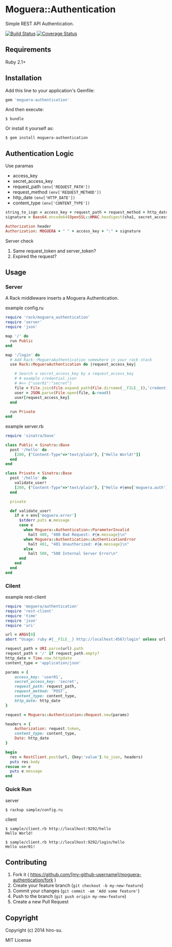 # Moguera::Authentication

Simple REST API Authentication.

[![Build Status](https://travis-ci.org/moguera/moguera-authentication.svg)](https://travis-ci.org/moguera/moguera-authentication)
[![Coverage Status](https://coveralls.io/repos/moguera/moguera-authentication/badge.png?branch=master)](https://coveralls.io/r/moguera/moguera-authentication?branch=master)

## Requirements

Ruby 2.1+

## Installation

Add this line to your application's Gemfile:

```ruby
gem 'moguera-authentication'
```

And then execute:

    $ bundle

Or install it yourself as:

    $ gem install moguera-authentication

## Authentication Logic
Use paramas

- access_key
- secret_access_key
- request_path ```(env['REQUEST_PATH'])```
- request_method ```(env['REQUEST_METHOD'])```
- http_date ```(env['HTTP_DATE'])```
- content_type ```(env['CONTENT_TYPE'])```

```ruby
string_to_isgn = access_key + request_path + request_method + http_date + conetnt_type
signature = Baes64.encode64(OpenSSL::HMAC.hexdigest(sha1, secret_access_key, string_to_sign)

Authorization header
Authorization: MOGUERA + " " + access_key + ":" + signature
```

Server check

1. Same request_token and server_token?
2. Expired the request?

## Usage

### Server
A Rack middleware inserts a Moguera Authentication.

example config.ru

```ruby
require 'rack/moguera_authentication'
require 'server'
require 'json'

map '/' do
  run Public
end

map '/login' do
  # Add Rack::MogueraAuthentication somewhere in your rack stack
  use Rack::MogueraAuthentication do |request_access_key|

    # Search a secret_access_key by a request_access_key
    # # example credential.json
    # #=> {"user01":"secret"}
    file = File.join(File.expand_path(File.dirname(__FILE__)),'credential.json')
    user = JSON.parse(File.open(file, &:read))
    user[request_access_key]
  end
  
  run Private
end
```

example server.rb

```ruby
require 'sinatra/base'

class Public < Sinatra::Base
  post '/hello' do
    [200, {"Content-Type"=>"text/plain"}, ["Hello World!"]]
  end
end

class Private < Sinatra::Base
  post '/hello' do
    validate_user!
    [200, {"Content-Type"=>"text/plain"}, ["Hello #{env['moguera.auth'].access_key}!"]]
  end

  private

  def validate_user!
    if e = env['moguera.error']
      $stderr.puts e.message
      case e
        when Moguera::Authentication::ParameterInvalid
          halt 400, "400 Bad Request: #{e.message}\n"
        when Moguera::Authentication::AuthenticationError
          halt 401, "401 Unauthorized: #{e.message}\n"
        else
          halt 500, "500 Internal Server Error\n"
      end
    end
  end
end
```

### Cilent

example rest-client

```ruby
require 'moguera/authentication'
require 'rest-client'
require 'time'
require 'json'
require 'uri'

url = ARGV[0]
abort "Usage: ruby #{__FILE__} http://localhost:4567/login" unless url

request_path = URI.parse(url).path
request_path = '/' if request_path.empty?
http_date = Time.now.httpdate
content_type = 'application/json'

params = {
    access_key: 'user01',
    secret_access_key: 'secret',
    request_path: request_path,
    request_method: 'POST',
    content_type: content_type,
    http_date: http_date
}

request = Moguera::Authentication::Request.new(params)

headers = {
    Authorization: request.token,
    content_type: content_type,
    Date: http_date
}

begin
  res = RestClient.post(url, {key:'value'}.to_json, headers)
  puts res.body
rescue => e
  puts e.message
end
```

### Quick Run

server

```
$ rackup sample/config.ru
```

client

```
$ sample/client.rb http://localhost:9292/hello
Hello World!

$ sample/client.rb http://localhost:9292/login/hello
Hello user01!
```

## Contributing

1. Fork it ( https://github.com/[my-github-username]/moguera-authentication/fork )
2. Create your feature branch (`git checkout -b my-new-feature`)
3. Commit your changes (`git commit -am 'Add some feature'`)
4. Push to the branch (`git push origin my-new-feature`)
5. Create a new Pull Request

## Copyright

Copyright (c) 2014 hiro-su.

MIT License